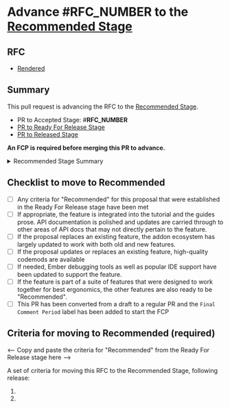 # Advance #__RFC_NUMBER__ to the [Recommended Stage](https://github.com/emberjs/rfcs#recommended)

## RFC

- [Rendered](__RFC_RENDERED_URL__)

## Summary

This pull request is advancing the RFC to the [Recommended Stage](https://github.com/emberjs/rfcs#recommended).

- PR to Accepted Stage: #__RFC_NUMBER__
- [PR to Ready For Release Stage](__READY_FOR_RELEASE_PR__)
- [PR to Released Stage](__RELEASED_PR__)

**An FCP is required before merging this PR to advance.**


<details>
<summary>Recommended Stage Summary</summary>

The "Recommended" stage is the final milestone for an RFC. It provides a signal to the wider community to indicate that a feature has been put through its ecosystem paces and is ready to use.

To reach the "Recommended" stage, the following should be true:

If appropriate, the feature is integrated into the tutorial and the guides prose. API documentation is polished and updates are carried through to other areas of API docs that may not directly pertain to the feature.

If the proposal replaces an existing feature, the addon ecosystem has largely updated to work with both old and new features.

If the proposal updates or replaces an existing feature, high-quality codemods are available.

If needed, Ember debugging tools as well as popular IDE support have been updated to support the feature.

If the feature is part of a suite of features that were designed to work together for best ergonomics, the other features are also ready to be "Recommended".

Any criteria for "Recommended" for this proposal that were established in the Ready For Release stage have been met.

An FCP is required to enter this stage. Multiple RFCs may be moved as a batch into "Recommended" with the same PR.
</details>

## Checklist to move to Recommended

- [ ] Any criteria for "Recommended" for this proposal that were established in the Ready For Release stage have been met
- [ ] If appropriate, the feature is integrated into the tutorial and the guides prose. API documentation is polished and updates are carried through to other areas of API docs that may not directly pertain to the feature.
- [ ] If the proposal replaces an existing feature, the addon ecosystem has largely updated to work with both old and new features.
- [ ] If the proposal updates or replaces an existing feature, high-quality codemods are available
- [ ] If needed, Ember debugging tools as well as popular IDE support have been updated to support the feature.
- [ ] If the feature is part of a suite of features that were designed to work together for best ergonomics, the other features are also ready to be "Recommended".
- [ ] This PR has been converted from a draft to a regular PR and the `Final Comment Period` label has been added to start the FCP

## Criteria for moving to Recommended (required)

<-- Copy and paste the criteria for "Recommended" from the Ready For Release stage here -->

A set of criteria for moving this RFC to the Recommended Stage, following release:

1.
2. 
